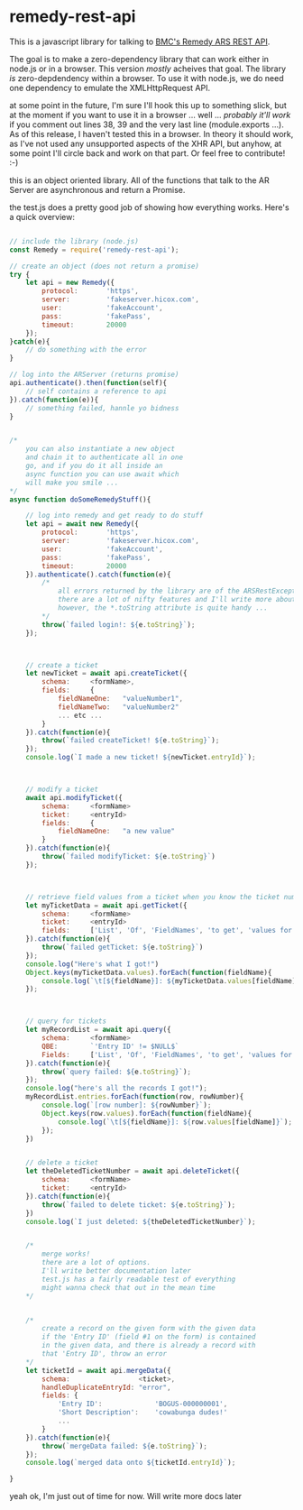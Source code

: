 # remedy-rest-api

This is a javascript library for talking to [BMC's Remedy ARS REST API](https://docs.bmc.com/docs/ars91/en/bmc-remedy-ar-system-rest-api-overview-609071509.html).

The goal is to make a zero-dependency library that can work either in node.js or in a browser. This version *mostly* acheives that goal. The library *is* zero-depdendency within a browser. To use it with node.js, we do need one dependency to emulate the XMLHttpRequest API.

at some point in the future, I'm sure I'll hook this up to something slick, but at the moment if you want to use it in a browser ... well ... *probably it'll work* if you comment out lines 38, 39 and the very last line (module.exports ...). As of this release,
I haven't tested this in a browser. In theory it should work, as I've not used any unsupported aspects of the XHR API, but
anyhow, at some point I'll circle back and work on that part. Or feel free to contribute! :-)

this is an object oriented library. All of the functions that talk to the AR Server are asynchronous and return a Promise.

the test.js does a pretty good job of showing how everything works. Here's a quick overview:

```javascript

// include the library (node.js)
const Remedy = require('remedy-rest-api');

// create an object (does not return a promise)
try {
    let api = new Remedy({
        protocol:       'https',
        server:         'fakeserver.hicox.com',
        user:           'fakeAccount',
        pass:           'fakePass',
        timeout:        20000
    });
}catch(e){
    // do something with the error
}

// log into the ARServer (returns promise)
api.authenticate().then(function(self){
    // self contains a reference to api
}).catch(function(e)){
    // something failed, hannle yo bidness
}


/*
    you can also instantiate a new object
    and chain it to authenticate all in one
    go, and if you do it all inside an
    async function you can use await which
    will make you smile ...
*/
async function doSomeRemedyStuff(){

    // log into remedy and get ready to do stuff
    let api = await new Remedy({
        protocol:       'https',
        server:         'fakeserver.hicox.com',
        user:           'fakeAccount',
        pass:           'fakePass',
        timeout:        20000
    }).authenticate().catch(function(e){
        /*
            all errors returned by the library are of the ARSRestException class
            there are a lot of nifty features and I'll write more about this later
            however, the *.toString attribute is quite handy ...
        */
        throw(`failed login!: ${e.toString}`);
    });



    // create a ticket
    let newTicket = await api.createTicket({
        schema:     <formName>,
        fields:     {
            fieldNameOne:   "valueNumber1",
            fieldNameTwo:   "valueNumber2"
            ... etc ...
        }
    }).catch(function(e){
        throw(`failed createTicket! ${e.toString}`);
    });
    console.log(`I made a new ticket! ${newTicket.entryId}`);



    // modify a ticket
    await api.modifyTicket({
        schema:     <formName>
        ticket:     <entryId>
        fields:     {
            fieldNameOne:   "a new value"
        }
    }).catch(function(e){
        throw(`failed modifyTicket: ${e.toString}`)
    });



    // retrieve field values from a ticket when you know the ticket number
    let myTicketData = await api.getTicket({
        schema:     <formName>
        ticket:     <entryId>
        fields:     ['List', 'Of', 'FieldNames', 'to get', 'values for']
    }).catch(function(e){
        throw(`failed getTicket: ${e.toString}`)
    });
    console.log("Here's what I got!")
    Object.keys(myTicketData.values).forEach(function(fieldName){
        console.log(`\t[${fieldName}]: ${myTicketData.values[fieldName]}`);
    });



    // query for tickets
    let myRecordList = await api.query({
        schema:     <formName>
        QBE:        `'Entry ID' != $NULL$`
        Fields:     ['List', 'Of', 'FieldNames', 'to get', 'values for']
    }).catch(function(e){
        throw(`query failed: ${e.toString}`);
    });
    console.log("here's all the records I got!");
    myRecordList.entries.forEach(function(row, rowNumber){
        console.log(`[row number]: ${rowNumber}`);
        Object.keys(row.values).forEach(function(fieldName){
            console.log(`\t[${fieldName}]: ${row.values[fieldName]}`);
        });
    })


    // delete a ticket
    let theDeletedTicketNumber = await api.deleteTicket({
        schema:     <formName>
        ticket:     <entryId>
    }).catch(function(e){
        throw(`failed to delete ticket: ${e.toString}`);
    })
    console.log(`I just deleted: ${theDeletedTicketNumber}`);


    /*
        merge works!
        there are a lot of options.
        I'll write better documentation later
        test.js has a fairly readable test of everything
        might wanna check that out in the mean time
    */


    /*
        create a record on the given form with the given data
        if the 'Entry ID' (field #1 on the form) is contained
        in the given data, and there is already a record with
        that 'Entry ID', throw an error
    */
    let ticketId = await api.mergeData({
        schema:                 <ticket>,
        handleDuplicateEntryId: "error",
        fields: {
            'Entry ID':             'BOGUS-000000001',
            'Short Description':    'cowabunga dudes!'
            ...
        }    
    }).catch(function(e){
        throw(`mergeData failed: ${e.toString}`);
    });
    console.log(`merged data onto ${ticketId.entryId}`);

}


```

yeah ok, I'm just out of time for now.
Will write more docs later
